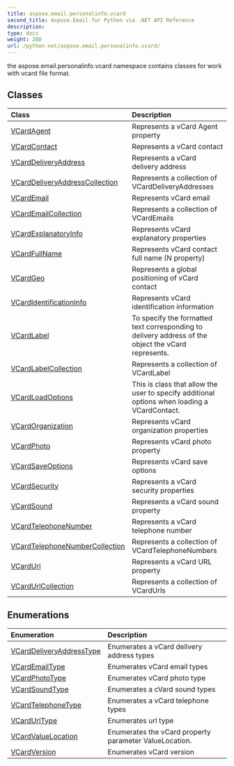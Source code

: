 ```yaml
---
title: aspose.email.personalinfo.vcard
second_title: Aspose.Email for Python via .NET API Reference
description: 
type: docs
weight: 280
url: /python-net/aspose.email.personalinfo.vcard/
---
```



the aspose.email.personalinfo.vcard namespace contains classes for work with vcard file format.

## Classes
| Class | Description |
| :- | :- |
|[VCardAgent](/email/python-net/aspose.email.personalinfo.vcard/vcardagent/)|Represents a vCard Agent property|
|[VCardContact](/email/python-net/aspose.email.personalinfo.vcard/vcardcontact/)|Represents a vCard contact|
|[VCardDeliveryAddress](/email/python-net/aspose.email.personalinfo.vcard/vcarddeliveryaddress/)|Represents a vCard delivery address|
|[VCardDeliveryAddressCollection](/email/python-net/aspose.email.personalinfo.vcard/vcarddeliveryaddresscollection/)|Represents a collection of VCardDeliveryAddresses|
|[VCardEmail](/email/python-net/aspose.email.personalinfo.vcard/vcardemail/)|Represents vCard email|
|[VCardEmailCollection](/email/python-net/aspose.email.personalinfo.vcard/vcardemailcollection/)|Represents a collection of VCardEmails|
|[VCardExplanatoryInfo](/email/python-net/aspose.email.personalinfo.vcard/vcardexplanatoryinfo/)|Represents vCard explanatory properties|
|[VCardFullName](/email/python-net/aspose.email.personalinfo.vcard/vcardfullname/)|Represents vCard contact full name (N property)|
|[VCardGeo](/email/python-net/aspose.email.personalinfo.vcard/vcardgeo/)|Represents a global positioning of vCard contact|
|[VCardIdentificationInfo](/email/python-net/aspose.email.personalinfo.vcard/vcardidentificationinfo/)|Represents vCard identification information|
|[VCardLabel](/email/python-net/aspose.email.personalinfo.vcard/vcardlabel/)|To specify the formatted text corresponding to delivery address of the object the vCard represents.|
|[VCardLabelCollection](/email/python-net/aspose.email.personalinfo.vcard/vcardlabelcollection/)|Represents a collection of VCardLabel|
|[VCardLoadOptions](/email/python-net/aspose.email.personalinfo.vcard/vcardloadoptions/)|This is class that allow the user to specify additional options when loading a VCardContact.|
|[VCardOrganization](/email/python-net/aspose.email.personalinfo.vcard/vcardorganization/)|Represents vCard organization properties|
|[VCardPhoto](/email/python-net/aspose.email.personalinfo.vcard/vcardphoto/)|Represents vCard photo property|
|[VCardSaveOptions](/email/python-net/aspose.email.personalinfo.vcard/vcardsaveoptions/)|Represents vCard save options|
|[VCardSecurity](/email/python-net/aspose.email.personalinfo.vcard/vcardsecurity/)|Represents a vCard security properties|
|[VCardSound](/email/python-net/aspose.email.personalinfo.vcard/vcardsound/)|Represents a vCard sound property|
|[VCardTelephoneNumber](/email/python-net/aspose.email.personalinfo.vcard/vcardtelephonenumber/)|Represents a vCard telephone number|
|[VCardTelephoneNumberCollection](/email/python-net/aspose.email.personalinfo.vcard/vcardtelephonenumbercollection/)|Represents a collection of VCardTelephoneNumbers|
|[VCardUrl](/email/python-net/aspose.email.personalinfo.vcard/vcardurl/)|Represents a vCard URL property|
|[VCardUrlCollection](/email/python-net/aspose.email.personalinfo.vcard/vcardurlcollection/)|Represents a collection of VCardUrls|
## Enumerations
| Enumeration | Description |
| :- | :- |
|[VCardDeliveryAddressType](/email/python-net/aspose.email.personalinfo.vcard/vcarddeliveryaddresstype/)|Enumerates a vCard delivery address types|
|[VCardEmailType](/email/python-net/aspose.email.personalinfo.vcard/vcardemailtype/)|Enumerates vCard email types|
|[VCardPhotoType](/email/python-net/aspose.email.personalinfo.vcard/vcardphototype/)|Enumerates vCard photo type|
|[VCardSoundType](/email/python-net/aspose.email.personalinfo.vcard/vcardsoundtype/)|Enumerates a cVard sound types|
|[VCardTelephoneType](/email/python-net/aspose.email.personalinfo.vcard/vcardtelephonetype/)|Enumerates a vCard telephone types|
|[VCardUrlType](/email/python-net/aspose.email.personalinfo.vcard/vcardurltype/)|Enumerates url type|
|[VCardValueLocation](/email/python-net/aspose.email.personalinfo.vcard/vcardvaluelocation/)|Enumerates the vCard property parameter ValueLocation.|
|[VCardVersion](/email/python-net/aspose.email.personalinfo.vcard/vcardversion/)|Enumerates vCard version|
